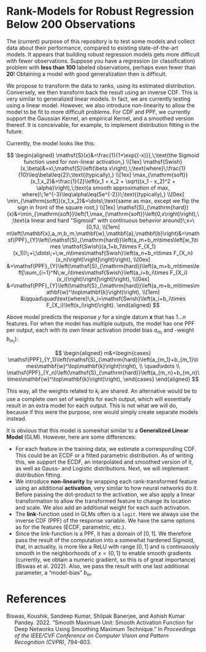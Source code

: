 # Rank-Models for Robust Regression Below 200 Observations

The (current) purpose of this repository is to test some models and
collect data about their performance, compared to existing
state-of-the-art models. It appears that building robust regression
models gets more difficult with fewer observations. Suppose you have a
regression (or classification) problem with **less than $100$** labeled
observations, perhaps even fewer than **$20$**! Obtaining a model with
good generalization then is difficult.

We propose to transform the data to ranks, using its estimated
distribution. Conversely, we then transform back the result using an
inverse CDF. This is very similar to generalized linear models. In fact,
we are currently testing using a linear model. However, we also
introduce non-linearity to allow the model to be fit to more difficult
problems. For CDF and PPF, we currently support the Gaussian Kernel, an
empirical Kernel, and a smoothed version thereof. It is conceivable, for
example, to implement distribution fitting in the future.

Currently, the model looks like this:

$$
\begin{aligned}
    \mathsf{S}(x)&=\frac{1}{1+\exp{(-x)}},\;\text{the Sigmoid function used for non-linear activation,}
    \\[1ex]
    \mathsf{Swish}(x,\beta)&=x\;\mathsf{S}\left(\beta x\right),\;\text{where}\;\frac{1}{10}\leq\beta\leq{2}\;\text{(typically),}
    \\[1ex]
    \max_{\mathrm{soft}}(x_1,x_2)&=\frac{1}{2}\left(x_1 + x_2 + \sqrt{(x_1 - x_2)^2 + \alpha}\right),\;\text{a smooth approximation of max, where}\;1e^{-3}\leq\alpha\leq{5e^{-2}}\;\text{(typically),}
    \\[0ex]
    \min_{\mathrm{soft}}(x_1,x_2)&=\dots\;\text{same as max, except we flip the sign in front of the square root,}
    \\[1ex]
    \mathsf{S}_{\mathrm{hard}}(x)&=\min_{\mathrm{soft}}\left(1,\max_{\mathrm{soft}}\left(0,x\right)\right),\;\text{a linear and hard "Sigmoid" with continuous behavior around}\;x=\{0,1\},
    \\[1em]
    m\left(\mathbf{x},a_m,b_m,\mathbf{w},\mathbf{a},\mathbf{b}\right)&=\mathsf{PPF}_{Y}\left(\mathsf{S}_{\mathrm{hard}}\left(a_m+b_m\times\left[w_1\times \mathsf{Swish}(a_1+b_1\times F_{X_1}(x_1))\;+\;\dots\;+\;w_n\times\mathsf{Swish}\left(a_n+b_n\times F_{X_n}(x_n)\right)\right]\right)\right),
    \\[0ex]
    &=\mathsf{PPF}_{Y}\left(\mathsf{S}_{\mathrm{hard}}\left(a_m+b_m\times\left[\sum_{i=1}^N\,w_i\times\mathsf{Swish}\left(a_i+b_i\times F_{X_i}(x_i)\right)\right]\right)\right),
    \\[0ex]
    &=\mathsf{PPF}_{Y}\left(\mathsf{S}_{\mathrm{hard}}\left(a_m+b_m\times\mathbf{w}^\top\mathbf{k}\right)\right),
    \\[1em]
    &\qquad\quad\text{where}\;k_i=\mathsf{Swish}\left(a_i+b_i\times F_{X_i}\left(x_i\right)\right).
\end{aligned}
$$

Above model predicts the response $y$ for a single datum $\mathbf{x}$
that has $1\dots n$ features. For when the model has multiple outputs,
the model has one PPF per output, each with its own linear activation
(model bias $a_{m_i}$ and -weight $b_{m_i}$):

$$
\begin{aligned}
    m&=\begin{cases}
        \mathsf{PPF}_{Y_1}\left(\mathsf{S}_{\mathrm{hard}}\left(a_{m_1}+b_{m_1}\times\mathbf{w}^\top\mathbf{k}\right)\right),
        \\
        \quad\vdots
        \\
        \mathsf{PPF}_{Y_n}\left(\mathsf{S}_{\mathrm{hard}}\left(a_{m_n}+b_{m_n}\times\mathbf{w}^\top\mathbf{k}\right)\right),
    \end{cases}
\end{aligned}
$$

This way, all the weights related to $k_i$ are shared. An alternative
would be to use a complete own set of weights for each output, which
will essentially result in an extra model for each output. This is not
what we will do, because if this were the purpose, one would simply
create separate models instead.

It is obvious that this model is somewhat similar to a **Generalized
Linear Model** (GLM). However, here are some differences:

- For each feature in the training data, we estimate a corresponding
  CDF. This could be an ECDF or a fitted parametric distribution. As of
  writing this, we support the ECDF, an interpolated and smoothed
  version of it, as well as Gauss- and Logistic distributions. Next, we
  will implement distribution fitting.
- We introduce **non-linearity** by wrapping each rank-transformed
  feature using an additional **activation**, very similar to how neural
  networks do it. Before passing the dot-product to the activation, we
  also apply a linear transformation to allow the transformed feature to
  change its location and scale. We also add an additional weight for
  each such activation.
- The **link**-function used in GLMs often is a `logit`. Here we always
  use the inverse CDF (PPF) of the response variable. We have the same
  options as for the features (ECDF, parametric, etc.).
- Since the link-function is a PPF, it has a domain of $[0,1]$. We
  therefore pass the result of the computation into a somewhat hardened
  Sigmoid, that, in actuality, is more like a ReLU with range $[0,1]$
  and is continuously smooth in the neighborhoods of $x=\{0,1\}$ to
  enable smooth gradients (currently, we obtain a numeric gradient, so
  this is of great importance) (Biswas et al. 2022). Also, we pass the
  result with one last additional parameter, a “model-bias” $b_m$.

# References

<div id="refs" class="references csl-bib-body hanging-indent">

<div id="ref-Biswas_2022_CVPR" class="csl-entry">

Biswas, Koushik, Sandeep Kumar, Shilpak Banerjee, and Ashish Kumar
Pandey. 2022. “Smooth Maximum Unit: Smooth Activation Function for Deep
Networks Using Smoothing Maximum Technique.” In *Proceedings of the
IEEE/CVF Conference on Computer Vision and Pattern Recognition (CVPR)*,
794–803.

</div>

</div>
